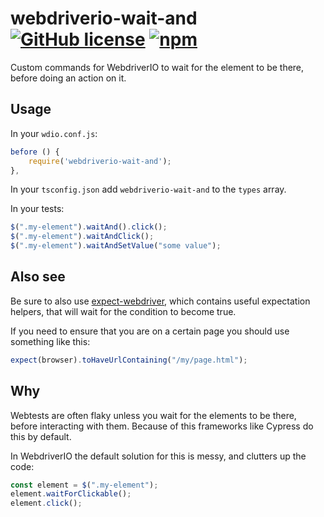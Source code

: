 # webdriverio-wait-and [![GitHub license](https://img.shields.io/github/license/marklagendijk/webdriverio-wait-and)](https://github.com/marklagendijk/webdriverio-wait-and/blob/master/LICENSE) [![npm](https://img.shields.io/npm/v/webdriverio-wait-and)](https://www.npmjs.com/package/webdriverio-wait-and)

Custom commands for WebdriverIO to wait for the element to be there, before doing an action on it.

## Usage

In your `wdio.conf.js`:

```js
before () {
    require('webdriverio-wait-and');
},
```

In your `tsconfig.json` add `webdriverio-wait-and` to the `types` array.

In your tests:

```js
$(".my-element").waitAnd().click();
$(".my-element").waitAndClick();
$(".my-element").waitAndSetValue("some value");
```

## Also see

Be sure to also use [expect-webdriver](https://www.npmjs.com/package/expect-webdriverio), which contains useful expectation helpers, that will wait for the condition to become true.

If you need to ensure that you are on a certain page you should use something like this:

```js
expect(browser).toHaveUrlContaining("/my/page.html");
```

## Why

Webtests are often flaky unless you wait for the elements to be there, before interacting with them. Because of this frameworks like Cypress do this by default.

In WebdriverIO the default solution for this is messy, and clutters up the code:

```js
const element = $(".my-element");
element.waitForClickable();
element.click();
```
